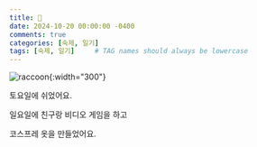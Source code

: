 ```yaml
---
title: 🧚
date: 2024-10-20 00:00:00 -0400
comments: true
categories: [숙제, 일기]
tags: [숙제, 일기]     # TAG names should always be lowercase
---
```


![raccoon](https://images.contentstack.io/v3/assets/bltafd242410746855b/bltf798606e22806bcd/6346d1acd7dfe71371561166/I_Want_Candy_Halloween_SmashUps_Feature.jpg){:width="300"}

토요일에 쉬었어요. 

일요일에 친구랑 비디오 게임을 하고 

코스프레 옷을 만들었어요. 
